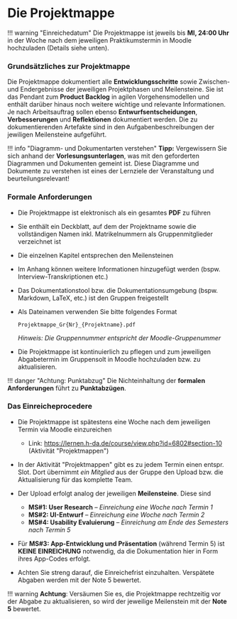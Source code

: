 # Die Projektmappe

<!--
!!! warning
    **Grundsätzliches zur Projektmappe**  
    Die Projektmappe ist elektronisch als PDF zu führen und vor jedem Termin in den jeweiligen Übungsslot in Moodle hochzuladen. 

    Bitte verwenden Sie folgendes Format für den Dateinamen:  
    `Projektmappe_Gr{Nr}_{Projektname}.pdf`

    Bitte vermerken Sie auch die Namen alle Teammitglieder auf dem Deckblatt.
-->

!!! warning "Einreichedatum"
    Die Projektmappe ist jeweils bis **MI, 24:00 Uhr** in der Woche nach dem jeweiligen Praktikumstermin in Moodle hochzuladen (Details siehe unten).

### Grundsätzliches zur Projektmappe

Die Projektmappe dokumentiert alle **Entwicklungsschritte** sowie Zwischen- und Endergebnisse der jeweiligen Projektphasen und Meilensteine. 
Sie ist das Pendant zum **Product Backlog** in agilen Vorgehensmodellen und enthält darüber hinaus noch weitere wichtige und relevante Informationen. 
Je nach Arbeitsauftrag sollen ebenso **Entwurfsentscheidungen**, **Verbesserungen** und **Reflektionen** dokumentiert werden. Die zu dokumentierenden Artefakte sind in den Aufgabenbeschreibungen der jewiligen Meilensteine aufgeführt.

!!! info "Diagramm- und Dokumentarten verstehen"
    **Tipp:** Vergewissern Sie sich anhand der **Vorlesungsunterlagen**, was mit den geforderten Diagrammen und Dokumenten gemeint ist. Diese Diagramme und Dokumente zu verstehen ist eines der Lernziele der Veranstaltung und beurteilungsrelevant!


### Formale Anforderungen

- Die Projektmappe ist elektronisch als ein gesamtes **PDF** zu führen 
- Sie enthält ein Deckblatt, auf dem der Projektname sowie die vollständigen Namen inkl. Matrikelnummern als Gruppenmitglieder verzeichnet ist
- Die einzelnen Kapitel entsprechen den Meilensteinen
- Im Anhang können weitere Informationen hinzugefügt werden (bspw. Interview-Transkriptionen etc.)
- Das Dokumentationstool bzw. die Dokumentationsumgebung (bspw. Markdown, LaTeX, etc.) ist den Gruppen freigestellt
- Als Dateinamen verwenden Sie bitte folgendes Format

    `Projektmappe_Gr{Nr}_{Projektname}.pdf`

    _Hinweis: Die Gruppennummer entspricht der Moodle-Gruppenummer_

- Die Projektmappe ist kontinuierlich zu pflegen und zum jeweiligen Abgabetermin im Gruppensolt in Moodle hochzuladen bzw. zu aktualisieren.

!!! danger "Achtung: Punktabzug"
    Die Nichteinhaltung der **formalen Anforderungen** führt zu **Punktabzügen**.


### Das Einreicheprocedere

- Die Projektmappe ist spätestens eine Woche nach dem jeweiligen Termin via Moodle einzureichen
    - Link: <https://lernen.h-da.de/course/view.php?id=6802#section-10> (Aktivität "Projektmappen")
- In der Aktivität "Projektmappen" gibt es zu jedem Termin einen entspr. Slot. Dort übernimmt _ein Mitglied_ aus der Gruppe den Upload bzw. die Aktualisierung für das komplette Team.
- Der Upload erfolgt analog der jeweiligen **Meilensteine**. Diese sind
    - **MS#1: User Research** – _Einreichung eine Woche nach Termin 1_
    - **MS#2: UI-Entwurf** – _Einreichung eine Woche nach Termin 2_
    - **MS#4: Usability Evaluierung** – _Einreichung am Ende des Semesters nach Termin 5_
  
- Für **MS#3: App-Entwicklung und Präsentation** (während Termin 5) ist **KEINE EINREICHUNG** notwendig, da die Dokumentation hier in Form ihres App-Codes erfolgt.
- Achten Sie streng darauf, die Einreichefrist einzuhalten. Verspätete Abgaben werden mit der Note 5 bewertet.

!!! warning
    **Achtung**: Versäumen Sie es, die Projektmappe rechtzeitig vor der Abgabe zu aktualisieren, so wird der jeweilige Meilenstein mit der **Note 5** bewertet. 




<!-- 
!!! Warning
    **Hinweis:** Sie müssen die Projektmappe bei **jedem Praktikumstermin** dabei haben!
-->

<!--
Sammeln Sie **projektbegleitend** alle Dokumente, die in den nachfolgend beschriebenen Teilaufgaben verlangt werden, in einer **Projektmappe**. Die Projektmappe legen Sie dem Betreuer bei **jedem Praktikumstermin** mit den **Ergebnissen des vorigen Termins** vor. Insbesondere dient sie Ihnen selbst aber als Arbeitsunterlage und Referenz für die nächsten Schritte. 

**Formale Anforderungen** an die Projektmappe:

* Schnellhefter oder ähnliches, keine fliegenden Blätter (bei Papierform); PDF-Binder mit allen Dokumenten in einer Datei (bei elektronischer Fassung)
* Deckblatt mit Namen
* die einzelnen Dokumente sind sortiert entsprechend der Reihenfolge der Teilaufgaben
* alle Dokumente repräsentieren den aktuellen Stand, veraltete Versionen werden aussortiert
* die Diagramme gerne als Handskizzen; halten Sie sich nicht mit irgendwelchen Tools auf
* Texte bitte mit irgendeiner Textverarbeitung getippt und ausgedruckt
-->

